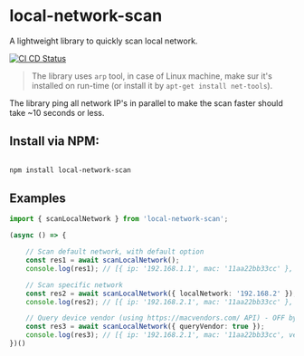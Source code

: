 # local-network-scan

A lightweight library to quickly scan local network.

[![CI CD Status](https://github.com/haimkastner/local-network-scan/workflows/local-network-scan/badge.svg?branch=main)](https://github.com/haimkastner/local-network-scan/actions)


> The library uses `arp` tool, in case of Linux machine, make sur it's installed on run-time (or install it by `apt-get install net-tools`).

The library ping all network IP's in parallel to make the scan faster should take ~10 seconds or less.

## Install via NPM:

```bash 

npm install local-network-scan

```


## Examples

```typescript
import { scanLocalNetwork } from 'local-network-scan';

(async () => {

	// Scan default network, with default option
	const res1 = await scanLocalNetwork();
	console.log(res1); // [{ ip: '192.168.1.1', mac: '11aa22bb33cc' }, { ip: '192.168.1.2', mac: '12ab23bc34cd' }]

	// Scan specific network
	const res2 = await scanLocalNetwork({ localNetwork: '192.168.2' });
	console.log(res2); // [{ ip: '192.168.2.1', mac: '11aa22bb33cc' }, { ip: '192.168.2.2', mac: '12ab23bc34cd' }]

	// Query device vendor (using https://macvendors.com/ API) - OFF by default
	const res3 = await scanLocalNetwork({ queryVendor: true });
	console.log(res3); // [{ ip: '192.168.2.1', mac: '11aa22bb33cc', vendor: 'some vendor' }, { ip: '192.168.2.2', mac: '12ab23bc34cd', vendor: ''  }]
})()

```
